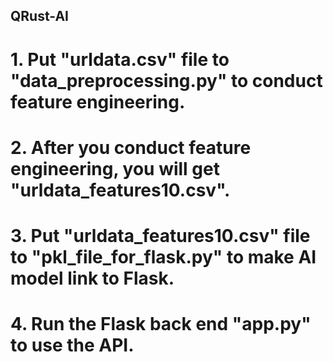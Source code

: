 ## QRust-AI
# 1. Put "urldata.csv" file to "data_preprocessing.py" to conduct feature engineering.
# 2. After you conduct feature engineering, you will get "urldata_features10.csv".
# 3. Put "urldata_features10.csv" file to "pkl_file_for_flask.py" to make AI model link to Flask.
# 4. Run the Flask back end "app.py" to use the API.
